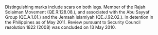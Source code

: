  Distinguishing marks include scars on both legs. Member of the Rajah Solaiman 
Movement (QE.R.128.08.), and associated with the Abu Sayyaf Group (QE.A.1.01.)
and the Jemaah Islamiyah (QE.J.92.02.). In detention in the Philippines as of
May 2011. Review pursuant to Security Council resolution 1822 (2008) was 
concluded on 13 May 2010. 
